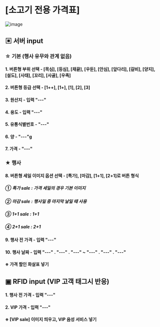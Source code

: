 # [소고기 전용 가격표]
![image](https://user-images.githubusercontent.com/53041002/64014578-72cdd580-cb5d-11e9-80d1-5477250fcd55.png)
## ▣ 서버 input
### ☆ 기본 (행사 유무와 관계 없음)
#### 1. 버튼형 부위 선택 - [목심], [등심], [채끝], [우둔], [안심], [앞다리], [갈비], [양지], [설도], [사태], [꼬리], [사골], [우족]
#### 2. 버튼형 등급 선택 - [1++], [1+], [1], [2], [3] 
#### 3. 원산지 - 입력 "---"
#### 4. 용도 - 입력 "---"
#### 5. 유통식별번호 - "---"
#### 6. 양 - "---"g
#### 7. 가격 - "---"
### ★ 행사 
#### 8. 버튼형 세일 이미지 옵션 선택 - [특가], [마감], [1+1], [2+1]로 버튼 형식
##### ① 특가 sale : 가격 세일의 경우 기본 이미지
##### ② 마감 sale : 행사일 중 마지막 날일 때 사용
##### ③ 1+1 sale : 1+1
##### ④ 2+1 sale : 2+1
#### 9. 행사 전 가격 - 입력 "---"
#### 10. 행사 날짜 - 입력 "---" . "---" . "---" ~ "---" . "---" . "---"
#### ※ 가격 할인 화살표 넣기
## ▣ RFID input (VIP 고객 태그시 반응)
#### 1. 행사 전 가격 - 입력 "---"
#### 2. VIP 가격 - 입력 "---"
#### ※ [VIP sale] 이미지 띄우고, VIP 음성 서비스 넣기
